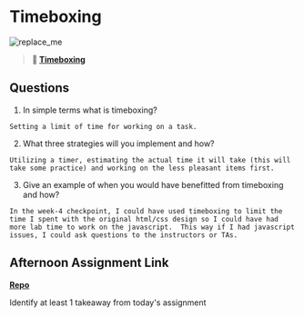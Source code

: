# Timeboxing

![replace_me](https://codeworks.blob.core.windows.net/public/assets/img/illustrations/placeholder.svg)
> **📖 [Timeboxing](https://codeworksacademy.com/fs-student-guide/resources/wk5/03-Timeboxing)**

## Questions

1. In simple terms what is timeboxing?
```
Setting a limit of time for working on a task.
```
2. What three strategies will you implement and how?
```
Utilizing a timer, estimating the actual time it will take (this will take some practice) and working on the less pleasant items first.
```
3. Give an example of when you would have benefitted from timeboxing and how? 
```
In the week-4 checkpoint, I could have used timeboxing to limit the time I spent with the original html/css design so I could have had more lab time to work on the javascript.  This way if I had javascript issues, I could ask questions to the instructors or TAs.
```
## Afternoon Assignment Link

**[Repo](https://github.com/coombsab/<ASSIGNMENT_REPO>)**

Identify at least 1 takeaway from today's assignment
```

```